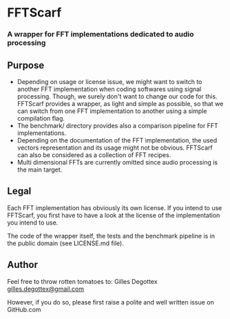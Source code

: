 # FFTScarf
### A wrapper for FFT implementations dedicated to audio processing

## Purpose
* Depending on usage or license issue, we might want to switch to another FFT
implementation when coding softwares using signal processing. Though, we surely
don't want to change our code for this. FFTScarf provides a wrapper, as light
and simple as possible, so that we can switch from one FFT implementation to
another using a simple compilation flag.
* The benchmark/ directory provides also a comparison pipeline for FFT
implementations.
* Depending on the documentation of the FFT implementation, the used vectors
representation and its usage might not be obvious. FFTScarf can also be 
considered as a collection of FFT recipes.
* Multi dimensional FFTs are currently omitted since audio processing is the
main target.

## Legal
Each FFT implementation has obviously its own license. If you intend to use
FFTScarf, you first have to have a look at the license of the implementation you
intend to use.

The code of the wrapper itself, the tests and the benchmark pipeline is in the
public domain (see LICENSE.md file).

## Author
Feel free to throw rotten tomatoes to:
Gilles Degottex <gilles.degottex@gmail.com>

However, if you do so, please first raise a polite and well written issue on GitHub.com
